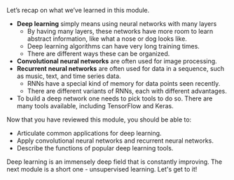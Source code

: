 Let’s recap on what we’ve learned in this module.

* __Deep learning__ simply means using neural networks with many layers
  * By having many layers, these networks have more room to learn abstract information, like what a nose or dog looks like.
  * Deep learning algorithms can have very long training times.
  * There are different ways these can be organized.
* __Convolutional neural networks__ are often used for image processing.
* __Recurrent neural networks__ are often used for data in a sequence, such as music, text, and time series data.
  * RNNs have a special kind of memory for data points seen recently.
  * There are different variants of RNNs, each with different advantages.
* To build a deep network one needs to pick tools to do so. There are many tools available, including TensorFlow and Keras.

Now that you have reviewed this module, you should be able to:

* Articulate common applications for deep learning.
* Apply convolutional neural networks and recurrent neural networks.
* Describe the functions of popular deep learning tools.

Deep learning is an immensely deep field that is constantly improving. The next module is a short one - unsupervised learning. Let's get to it!
